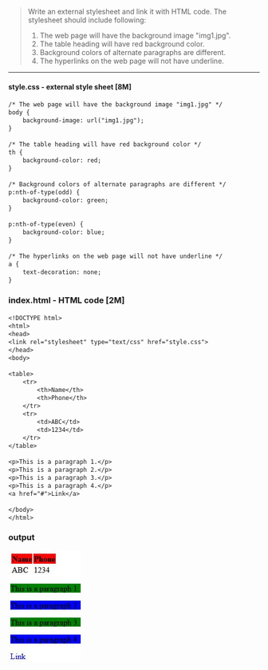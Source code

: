 > Write an external stylesheet and link it with HTML code. The stylesheet should include following:
> 1. The web page will have the background image "img1.jpg".
> 2. The table heading will have red background color.
> 3. Background colors of alternate paragraphs are different.
> 4. The hyperlinks on the web page will not have underline.
***

#### style.css - external style sheet [8M]
```
/* The web page will have the background image "img1.jpg" */
body {
    background-image: url("img1.jpg");
}

/* The table heading will have red background color */
th {
    background-color: red;
}

/* Background colors of alternate paragraphs are different */
p:nth-of-type(odd) {
    background-color: green;
}

p:nth-of-type(even) {
    background-color: blue;
}

/* The hyperlinks on the web page will not have underline */
a {
    text-decoration: none;
}
```

### index.html - HTML code [2M]
```
<!DOCTYPE html>
<html>
<head>
<link rel="stylesheet" type="text/css" href="style.css">
</head>
<body>
    
<table>
    <tr>
        <th>Name</th>
        <th>Phone</th>
    </tr>
    <tr>
        <td>ABC</td>
        <td>1234</td>
    </tr>
</table>

<p>This is a paragraph 1.</p>
<p>This is a paragraph 2.</p>
<p>This is a paragraph 3.</p>
<p>This is a paragraph 4.</p>
<a href="#">Link</a>

</body>
</html> 
```

### output
![Output](Q3a_output.JPG)
